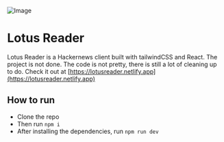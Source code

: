 ![Image](https://i.ibb.co/Dz2WG8C/Lotus-Reader-Banner.png)
# Lotus Reader
Lotus Reader is a Hackernews client built with tailwindCSS and React.
The project is not done. The code is not pretty, there is still a lot of cleaning up to do. Check it out at [https://lotusreader.netlify.app](https://lotusreader.netlify.app)
## How to run
- Clone the repo
- Then run `npm i`
- After installing the dependencies, run `npm run dev`
